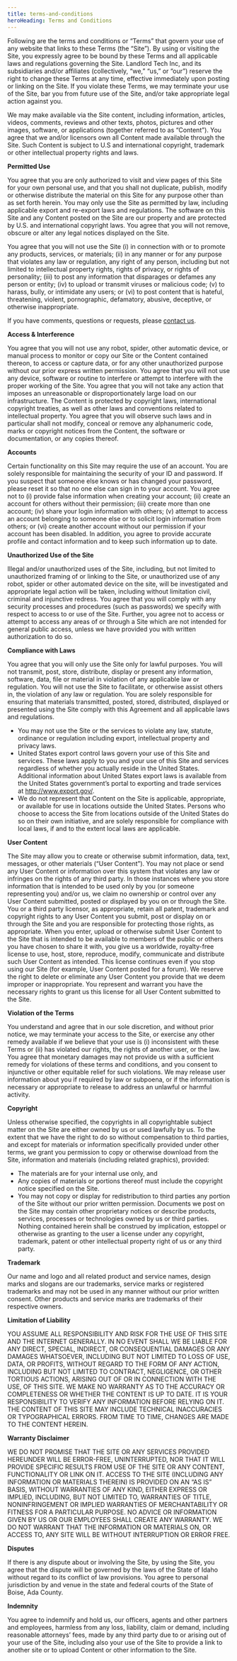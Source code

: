 ```yaml
---
title: terms-and-conditions
heroHeading: Terms and Conditions
---
```

Following are the terms and conditions or “Terms” that govern your use of any website that links to these Terms (the “Site”). By using or visiting the Site, you expressly agree to be bound by these Terms and all applicable laws and regulations governing the Site. Landlord Tech Inc, and its subsidiaries and/or affiliates (collectively, “we,” “us,” or “our”) reserve the right to change these Terms at any time, effective immediately upon posting or linking on the Site. If you violate these Terms, we may terminate your use of the Site, bar you from future use of the Site, and/or take appropriate legal action against you.

We may make available via the Site content, including information, articles, videos, comments, reviews and other texts, photos, pictures and other images, software, or applications (together referred to as “Content”). You agree that we and/or licensors own all Content made available through the Site. Such Content is subject to U.S and international copyright, trademark or other intellectual property rights and laws.

**Permitted Use**

You agree that you are only authorized to visit and view pages of this Site for your own personal use, and that you shall not duplicate, publish, modify or otherwise distribute the material on this Site for any purpose other than as set forth herein. You may only use the Site as permitted by law, including applicable export and re-export laws and regulations. The software on this Site and any Content posted on the Site are our property and are protected by U.S. and international copyright laws. You agree that you will not remove, obscure or alter any legal notices displayed on the Site.

You agree that you will not use the Site (i) in connection with or to promote any products, services, or materials; (ii) in any manner or for any purpose that violates any law or regulation, any right of any person, including but not limited to intellectual property rights, rights of privacy, or rights of personality; (iii) to post any information that disparages or defames any person or entity; (iv) to upload or transmit viruses or malicious code; (v) to harass, bully, or intimidate any users; or (vi) to post content that is hateful, threatening, violent, pornographic, defamatory, abusive, deceptive, or otherwise inappropriate.

If you have comments, questions or requests, please [contact us](https://www.ourpetpolicy.com/contact/).

**Access & Interference**

You agree that you will not use any robot, spider, other automatic device, or manual process to monitor or copy our Site or the Content contained thereon, to access or capture data, or for any other unauthorized purpose without our prior express written permission. You agree that you will not use any device, software or routine to interfere or attempt to interfere with the proper working of the Site. You agree that you will not take any action that imposes an unreasonable or disproportionately large load on our infrastructure. The Content is protected by copyright laws, international copyright treaties, as well as other laws and conventions related to intellectual property. You agree that you will observe such laws and in particular shall not modify, conceal or remove any alphanumeric code, marks or copyright notices from the Content, the software or documentation, or any copies thereof.

**Accounts**

Certain functionality on this Site may require the use of an account. You are solely responsible for maintaining the security of your ID and password. If you suspect that someone else knows or has changed your password, please reset it so that no one else can sign in to your account. You agree not to (i) provide false information when creating your account; (ii) create an account for others without their permission; (iii) create more than one account; (iv) share your login information with others; (v) attempt to access an account belonging to someone else or to solicit login information from others; or (vi) create another account without our permission if your account has been disabled. In addition, you agree to provide accurate profile and contact information and to keep such information up to date.

**Unauthorized Use of the Site**

Illegal and/or unauthorized uses of the Site, including, but not limited to unauthorized framing of or linking to the Site, or unauthorized use of any robot, spider or other automated device on the site, will be investigated and appropriate legal action will be taken, including without limitation civil, criminal and injunctive redress. You agree that you will comply with any security processes and procedures (such as passwords) we specify with respect to access to or use of the Site. Further, you agree not to access or attempt to access any areas of or through a Site which are not intended for general public access, unless we have provided you with written authorization to do so.

**Compliance with Laws**

You agree that you will only use the Site only for lawful purposes. You will not transmit, post, store, distribute, display or present any information, software, data, file or material in violation of any applicable law or regulation. You will not use the Site to facilitate, or otherwise assist others in, the violation of any law or regulation. You are solely responsible for ensuring that materials transmitted, posted, stored, distributed, displayed or presented using the Site comply with this Agreement and all applicable laws and regulations.

* You may not use the Site or the services to violate any law, statute, ordinance or regulation including export, intellectual property and privacy laws.
* United States export control laws govern your use of this Site and services. These laws apply to you and your use of this Site and services regardless of whether you actually reside in the United States. Additional information about United States export laws is available from the United States government’s portal to exporting and trade services at <http://www.export.gov/>.
* We do not represent that Content on the Site is applicable, appropriate, or available for use in locations outside the United States. Persons who choose to access the Site from locations outside of the United States do so on their own initiative, and are solely responsible for compliance with local laws, if and to the extent local laws are applicable.

**User Content**

The Site may allow you to create or otherwise submit information, data, text, messages, or other materials (“User Content”). You may not place or send any User Content or information over this system that violates any law or infringes on the rights of any third party. In those instances where you store information that is intended to be used only by you (or someone representing you) and/or us, we claim no ownership or control over any User Content submitted, posted or displayed by you on or through the Site. You or a third party licensor, as appropriate, retain all patent, trademark and copyright rights to any User Content you submit, post or display on or through the Site and you are responsible for protecting those rights, as appropriate. When you enter, upload or otherwise submit User Content to the Site that is intended to be available to members of the public or others you have chosen to share it with, you give us a worldwide, royalty-free license to use, host, store, reproduce, modify, communicate and distribute such User Content as intended. This license continues even if you stop using our Site (for example, User Content posted for a forum). We reserve the right to delete or eliminate any User Content you provide that we deem improper or inappropriate. You represent and warrant you have the necessary rights to grant us this license for all User Content submitted to the Site.

**Violation of the Terms**

You understand and agree that in our sole discretion, and without prior notice, we may terminate your access to the Site, or exercise any other remedy available if we believe that your use is (i) inconsistent with these Terms or (ii) has violated our rights, the rights of another user, or the law. You agree that monetary damages may not provide us with a sufficient remedy for violations of these terms and conditions, and you consent to injunctive or other equitable relief for such violations. We may release user information about you if required by law or subpoena, or if the information is necessary or appropriate to release to address an unlawful or harmful activity.

**Copyright**

Unless otherwise specified, the copyrights in all copyrightable subject matter on the Site are either owned by us or used lawfully by us. To the extent that we have the right to do so without compensation to third parties, and except for materials or information specifically provided under other terms, we grant you permission to copy or otherwise download from the Site, information and materials (including related graphics), provided:

* The materials are for your internal use only, and
* Any copies of materials or portions thereof must include the copyright notice specified on the Site.
* You may not copy or display for redistribution to third parties any portion of the Site without our prior written permission. Documents we post on the Site may contain other proprietary notices or describe products, services, processes or technologies owned by us or third parties. Nothing contained herein shall be construed by implication, estoppel or otherwise as granting to the user a license under any copyright, trademark, patent or other intellectual property right of us or any third party.

**Trademark**

Our name and logo and all related product and service names, design marks and slogans are our trademarks, service marks or registered trademarks and may not be used in any manner without our prior written consent. Other products and service marks are trademarks of their respective owners.

**Limitation of Liability**

YOU ASSUME ALL RESPONSIBILITY AND RISK FOR THE USE OF THIS SITE AND THE INTERNET GENERALLY. IN NO EVENT SHALL WE BE LIABLE FOR ANY DIRECT, SPECIAL, INDIRECT, OR CONSEQUENTIAL DAMAGES OR ANY DAMAGES WHATSOEVER, INCLUDING BUT NOT LIMITED TO LOSS OF USE, DATA, OR PROFITS, WITHOUT REGARD TO THE FORM OF ANY ACTION, INCLUDING BUT NOT LIMITED TO CONTRACT, NEGLIGENCE, OR OTHER TORTIOUS ACTIONS, ARISING OUT OF OR IN CONNECTION WITH THE USE, OF THIS SITE. WE MAKE NO WARRANTY AS TO THE ACCURACY OR COMPLETENESS OR WHETHER THE CONTENT IS UP TO DATE. IT IS YOUR RESPONSIBILITY TO VERIFY ANY INFORMATION BEFORE RELYING ON IT. THE CONTENT OF THIS SITE MAY INCLUDE TECHNICAL INACCURACIES OR TYPOGRAPHICAL ERRORS. FROM TIME TO TIME, CHANGES ARE MADE TO THE CONTENT HEREIN.

**Warranty Disclaimer**

WE DO NOT PROMISE THAT THE SITE OR ANY SERVICES PROVIDED HEREUNDER WILL BE ERROR-FREE, UNINTERRUPTED, NOR THAT IT WILL PROVIDE SPECIFIC RESULTS FROM USE OF THE SITE OR ANY CONTENT, FUNCTIONALITY OR LINK ON IT. ACCESS TO THE SITE (INCLUDING ANY INFORMATION OR MATERIALS THEREIN) IS PROVIDED ON AN “AS IS” BASIS, WITHOUT WARRANTIES OF ANY KIND, EITHER EXPRESS OR IMPLIED, INCLUDING, BUT NOT LIMITED TO, WARRANTIES OF TITLE, NONINFRINGEMENT OR IMPLIED WARRANTIES OF MERCHANTABILITY OR FITNESS FOR A PARTICULAR PURPOSE. NO ADVICE OR INFORMATION GIVEN BY US OR OUR EMPLOYEES SHALL CREATE ANY WARRANTY. WE DO NOT WARRANT THAT THE INFORMATION OR MATERIALS ON, OR ACCESS TO, ANY SITE WILL BE WITHOUT INTERRUPTION OR ERROR FREE.

**Disputes**

If there is any dispute about or involving the Site, by using the Site, you agree that the dispute will be governed by the laws of the State of Idaho without regard to its conflict of law provisions. You agree to personal jurisdiction by and venue in the state and federal courts of the State of Boise, Ada County.

**Indemnity**

You agree to indemnify and hold us, our officers, agents and other partners and employees, harmless from any loss, liability, claim or demand, including reasonable attorneys’ fees, made by any third party due to or arising out of your use of the Site, including also your use of the Site to provide a link to another site or to upload Content or other information to the Site.